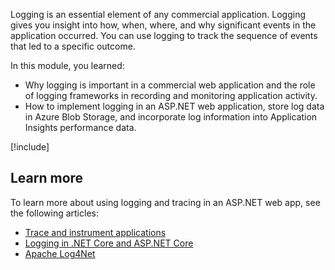 Logging is an essential element of any commercial application. Logging gives you insight into how, when, where, and why significant events in the application occurred. You can use logging to track the sequence of events that led to a specific outcome.

In this module, you learned:

- Why logging is important in a commercial web application and the role of logging frameworks in recording and monitoring application activity.
- How to implement logging in an ASP.NET web application, store log data in Azure Blob Storage, and incorporate log information into Application Insights performance data.

[!include[](../../../includes/azure-sandbox-cleanup.md)]

## Learn more

To learn more about using logging and tracing in an ASP.NET web app, see the following articles:

- [Trace and instrument applications](/dotnet/framework/debug-trace-profile/tracing-and-instrumenting-applications)
- [Logging in .NET Core and ASP.NET Core](/aspnet/core/fundamentals/logging/)
- [Apache Log4Net](https://logging.apache.org/log4net/)